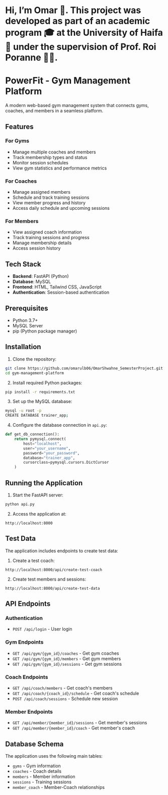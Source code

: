 # Hi, I’m Omar 👋. This project was developed as part of an academic program 🎓 at the University of Haifa 🏫 under the supervision of Prof. Roi Poranne 👨‍🏫.
# PowerFit - Gym Management Platform

A modern web-based gym management system that connects gyms, coaches, and members in a seamless platform.

## Features

### For Gyms
- Manage multiple coaches and members
- Track membership types and status
- Monitor session schedules
- View gym statistics and performance metrics

### For Coaches
- Manage assigned members
- Schedule and track training sessions
- View member progress and history
- Access daily schedule and upcoming sessions

### For Members
- View assigned coach information
- Track training sessions and progress
- Manage membership details
- Access session history

## Tech Stack

- **Backend**: FastAPI (Python)
- **Database**: MySQL
- **Frontend**: HTML, Tailwind CSS, JavaScript
- **Authentication**: Session-based authentication

## Prerequisites

- Python 3.7+
- MySQL Server
- pip (Python package manager)

## Installation

1. Clone the repository:
```bash
git clone https://github.com/omarulb06/OmarShwahne_SemesterProject.git
cd gym-management-platform
```

2. Install required Python packages:
```bash
pip install -r requirements.txt
```

3. Set up the MySQL database:
```bash
mysql -u root -p
CREATE DATABASE trainer_app;
```

4. Configure the database connection in `api.py`:
```python
def get_db_connection():
    return pymysql.connect(
        host="localhost",
        user="your_username",
        password="your_password",
        database="trainer_app",
        cursorclass=pymysql.cursors.DictCursor
    )
```

## Running the Application

1. Start the FastAPI server:
```bash
python api.py
```

2. Access the application at:
```
http://localhost:8000
```

## Test Data

The application includes endpoints to create test data:

1. Create a test coach:
```
http://localhost:8000/api/create-test-coach
```

2. Create test members and sessions:
```
http://localhost:8000/api/create-test-data
```

## API Endpoints

### Authentication
- `POST /api/login` - User login

### Gym Endpoints
- `GET /api/gym/{gym_id}/coaches` - Get gym coaches
- `GET /api/gym/{gym_id}/members` - Get gym members
- `GET /api/gym/{gym_id}/sessions` - Get gym sessions

### Coach Endpoints
- `GET /api/coach/members` - Get coach's members
- `GET /api/coach/{coach_id}/schedule` - Get coach's schedule
- `POST /api/coach/sessions` - Schedule new session

### Member Endpoints
- `GET /api/member/{member_id}/sessions` - Get member's sessions
- `GET /api/member/{member_id}/coach` - Get member's coach

## Database Schema

The application uses the following main tables:
- `gyms` - Gym information
- `coaches` - Coach details
- `members` - Member information
- `sessions` - Training sessions
- `member_coach` - Member-Coach relationships

